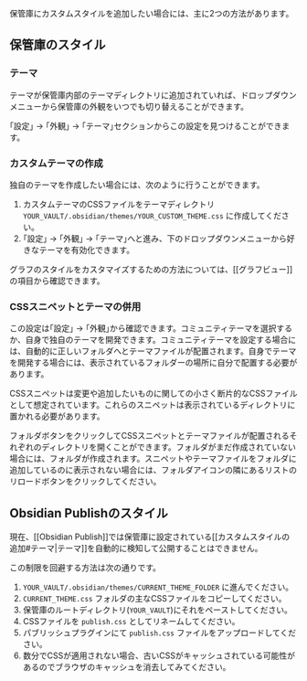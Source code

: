 保管庫にカスタムスタイルを追加したい場合には、主に2つの方法があります。

## 保管庫のスタイル

### テーマ

テーマが保管庫内部のテーマディレクトリに追加されていれば、ドロップダウンメニューから保管庫の外観をいつでも切り替えることができます。

｢設定｣ → ｢外観｣ → ｢テーマ｣セクションからこの設定を見つけることができます。

### カスタムテーマの作成

独自のテーマを作成したい場合には、次のように行うことができます。

1. カスタムテーマのCSSファイルをテーマディレクトリ `YOUR_VAULT/.obsidian/themes/YOUR_CUSTOM_THEME.css` に作成してください。
2. ｢設定｣ → ｢外観｣ → ｢テーマ｣へと進み、下のドロップダウンメニューから好きなテーマを有効化できます。

グラフのスタイルをカスタマイズするための方法については、[[グラフビュー]]の項目から確認できます。

### CSSスニペットとテーマの併用

この設定は｢設定｣ → ｢外観｣から確認できます。コミュニティテーマを選択するか、自身で独自のテーマを開発できます。コミュニティテーマを設定する場合には、自動的に正しいフォルダへとテーマファイルが配置されます。自身でテーマを開発する場合には、表示されているフォルダーの場所に自分で配置する必要があります。

CSSスニペットは変更や追加したいものに関しての小さく断片的なCSSファイルとして想定されています。これらのスニペットは表示されているディレクトリに置かれる必要があります。

フォルダボタンをクリックしてCSSスニペットとテーマファイルが配置されるそれぞれのディレクトリを開くことができます。フォルダがまだ作成されていない場合には、フォルダが作成されます。スニペットやテーマファイルをフォルダに追加しているのに表示されない場合には、フォルダアイコンの隣にあるリストのリロードボタンをクリックしてください。

## Obsidian Publishのスタイル

現在、[[Obsidian Publish]]では保管庫に設定されている[[カスタムスタイルの追加#テーマ|テーマ]]を自動的に検知して公開することはできません。

この制限を回避する方法は次の通りです。

1. `YOUR_VAULT/.obsidian/themes/CURRENT_THEME_FOLDER` に進んでください。
2. `CURRENT_THEME.css` フォルダの主なCSSファイルをコピーしてください。
3. 保管庫のルートディレクトリ(`YOUR_VAULT`)にそれをペーストしてください。
4. CSSファイルを `publish.css` としてリネームしてください。
5. パブリッシュプラグインにて `publish.css` ファイルをアップロードしてください。
6. 数分でCSSが適用されない場合、古いCSSがキャッシュされている可能性があるのでブラウザのキャッシュを消去してみてください。

